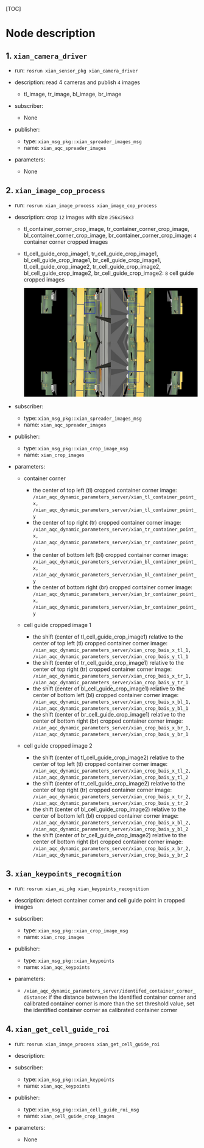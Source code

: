 [TOC]
# Node description

## 1. `xian_camera_driver` 
- run: `rosrun xian_sensor_pkg xian_camera_driver`
- description: read 4 cameras and publish `4` images
    - tl_image, tr_image, bl_image, br_image

- subscriber: 
    - None
- publisher: 
    - type: `xian_msg_pkg::xian_spreader_images_msg`
    - name: `xian_aqc_spreader_images`

- parameters:
    - None
    

## 2. `xian_image_cop_process` 
- run: `rosrun xian_image_process xian_image_cop_process`
- description: crop `12` images with size `256x256x3`
    - tl_container_corner_crop_image, tr_container_corner_crop_image, bl_container_corner_crop_image, br_container_corner_crop_image: `4` container corner cropped images
    - tl_cell_guide_crop_image1, tr_cell_guide_crop_image1, bl_cell_guide_crop_image1, br_cell_guide_crop_image1, tl_cell_guide_crop_image2, tr_cell_guide_crop_image2, bl_cell_guide_crop_image2, br_cell_guide_crop_image2: `8` cell guide cropped images

        ![](../../figure/5.jpg)

- subscriber: 
    - type: `xian_msg_pkg::xian_spreader_images_msg`
    - name: `xian_aqc_spreader_images`
- publisher: 
    - type: `xian_msg_pkg::xian_crop_image_msg`
    - name: `xian_crop_images`

- parameters:
    - container corner
        - the center of top left (tl) cropped container corner image: `/xian_aqc_dynamic_parameters_server/xian_tl_container_point_x, /xian_aqc_dynamic_parameters_server/xian_tl_container_point_y`
        - the center of top right (tr) cropped container corner image: `/xian_aqc_dynamic_parameters_server/xian_tr_container_point_x, /xian_aqc_dynamic_parameters_server/xian_tr_container_point_y`
        - the center of bottom left (bl) cropped container corner image: `/xian_aqc_dynamic_parameters_server/xian_bl_container_point_x, /xian_aqc_dynamic_parameters_server/xian_bl_container_point_y`
        - the center of bottom right (br) cropped container corner image: `/xian_aqc_dynamic_parameters_server/xian_br_container_point_x, /xian_aqc_dynamic_parameters_server/xian_br_container_point_y`

    - cell guide cropped image 1
         - the shift (center of tl_cell_guide_crop_image1) relative to the center of top left (tl) cropped container corner image: `/xian_aqc_dynamic_parameters_server/xian_crop_bais_x_tl_1, /xian_aqc_dynamic_parameters_server/xian_crop_bais_y_tl_1`
         - the shift (center of tr_cell_guide_crop_image1) relative to the center of top right (tr) cropped container corner image: `/xian_aqc_dynamic_parameters_server/xian_crop_bais_x_tr_1, /xian_aqc_dynamic_parameters_server/xian_crop_bais_y_tr_1`
         - the shift (center of bl_cell_guide_crop_image1) relative to the center of bottom left (bl) cropped container corner image: `/xian_aqc_dynamic_parameters_server/xian_crop_bais_x_bl_1, /xian_aqc_dynamic_parameters_server/xian_crop_bais_y_bl_1`
         - the shift (center of br_cell_guide_crop_image1) relative to the center of bottom right (br) cropped container corner image: `/xian_aqc_dynamic_parameters_server/xian_crop_bais_x_br_1, /xian_aqc_dynamic_parameters_server/xian_crop_bais_y_br_1`

    - cell guide cropped image 2
         - the shift (center of tl_cell_guide_crop_image2) relative to the center of top left (tl) cropped container corner image: `/xian_aqc_dynamic_parameters_server/xian_crop_bais_x_tl_2, /xian_aqc_dynamic_parameters_server/xian_crop_bais_y_tl_2`
         - the shift (center of tr_cell_guide_crop_image2) relative to the center of top right (tr) cropped container corner image: `/xian_aqc_dynamic_parameters_server/xian_crop_bais_x_tr_2, /xian_aqc_dynamic_parameters_server/xian_crop_bais_y_tr_2`
         - the shift (center of bl_cell_guide_crop_image2) relative to the center of bottom left (bl) cropped container corner image: `/xian_aqc_dynamic_parameters_server/xian_crop_bais_x_bl_2, /xian_aqc_dynamic_parameters_server/xian_crop_bais_y_bl_2`
         - the shift (center of br_cell_guide_crop_image2) relative to the center of bottom right (br) cropped container corner image: `/xian_aqc_dynamic_parameters_server/xian_crop_bais_x_br_2, /xian_aqc_dynamic_parameters_server/xian_crop_bais_y_br_2`

## 3. `xian_keypoints_recognition`
- run: `rosrun xian_ai_pkg xian_keypoints_recognition`
- description: detect container corner and cell guide point in cropped images

- subscriber: 
    - type: `xian_msg_pkg::xian_crop_image_msg`
    - name: `xian_crop_images`
- publisher: 
    - type: `xian_msg_pkg::xian_keypoints`
    - name: `xian_aqc_keypoints`

- parameters:
    - `/xian_aqc_dynamic_parameters_server/identifed_container_corner_distance`: if the distance between the identified container corner and calibrated container corner is more than the set threshold value, set the identified container corner as calibrated container corner

## 4. `xian_get_cell_guide_roi`
- run: `rosrun xian_image_process xian_get_cell_guide_roi`
- description: 

- subscriber: 
    - type: `xian_msg_pkg::xian_keypoints`
    - name: `xian_aqc_keypoints`
- publisher: 
    - type: `xian_msg_pkg::xian_cell_guide_roi_msg`
    - name: `xian_cell_guide_crop_images`

- parameters:
    - None

